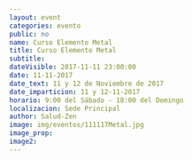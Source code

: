 ```yaml
---
layout: event
categories: evento
public: no
name: Curso Elemento Metal
title: Curso Elemento Metal
subtitle:
dateVisible: 2017-11-11 23:00:00
date: 11-11-2017
date_text: 11 y 12 de Noviembre de 2017
date_imparticion: 11 y 12-11-2017
horario: 9:00 del Sábado - 18:00 del Domingo
localizacion: Sede Principal
author: Salud-Zen
image: img/eventos/111117Metal.jpg
image_prop:
image2:
---
```

